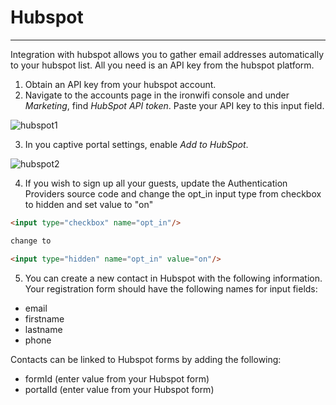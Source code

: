 # **Hubspot**

---

Integration with hubspot allows you to gather email addresses automatically to your hubspot list. All you need is an API key from the hubspot platform.

1. Obtain an API key from your hubspot account.
2. Navigate to the accounts page in the ironwifi console and under _Marketing_, find _HubSpot API token_. Paste your API key to this input field.

![hubspot1](https://raw.githubusercontent.com/IronWifi/docs/master/user_Guide/captive_portals/hubspot/hubspot0.png)

3. In you captive portal settings, enable _Add to HubSpot_.

![hubspot2](https://raw.githubusercontent.com/IronWifi/docs/master/user_Guide/captive_portals/hubspot/hubspot1.png)

4. If you wish to sign up all your guests, update the Authentication Providers source code and change the opt_in input type from checkbox to hidden and set value to "on"

```html
<input type="checkbox" name="opt_in"/>

change to

<input type="hidden" name="opt_in" value="on"/>
```

5. You can create a new contact in Hubspot with the following information. Your registration form should have the following names for input fields:

* email
* firstname
* lastname
* phone

Contacts can be linked to Hubspot forms by adding the following:

* formId (enter value from your Hubspot form)
* portalId (enter value from your Hubspot form)
